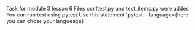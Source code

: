 Task for module 3 lesson 6
Files conftest.py and test_items.py were added
You can run test using pytest
Use this statement 'pytest --language={here you can chose your langueage}
